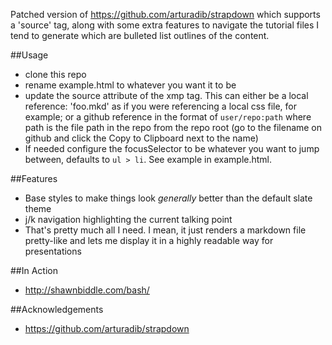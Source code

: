 Patched version of https://github.com/arturadib/strapdown which supports a 'source' tag, along with some extra features to navigate the tutorial files I tend to generate which are bulleted list outlines of the content.

##Usage
* clone this repo
* rename example.html to whatever you want it to be
* update the source attribute of the xmp tag. This can either be a local reference: 'foo.mkd' as if you were referencing a local css file, for example; or a github reference in the format of `user/repo:path` where path is the file path in the repo from the repo root (go to the filename on github and click the Copy to Clipboard next to the name)
* If needed configure the focusSelector to be whatever you want to jump between, defaults to `ul > li`. See example in example.html.


##Features
* Base styles to make things look _generally_ better than the default slate theme
* j/k navigation highlighting the current talking point
* That's pretty much all I need. I mean, it just renders a markdown file pretty-like and lets me display it in a highly readable way for presentations

##In Action
* http://shawnbiddle.com/bash/

##Acknowledgements
* https://github.com/arturadib/strapdown
